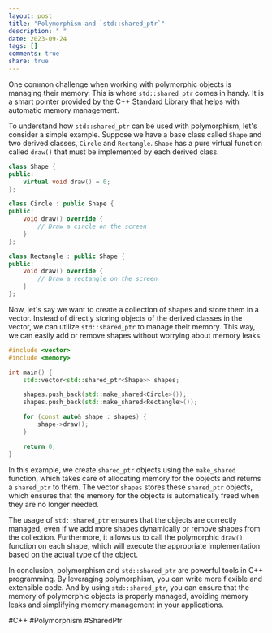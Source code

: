 ```yaml
---
layout: post
title: "Polymorphism and `std::shared_ptr`"
description: " "
date: 2023-09-24
tags: []
comments: true
share: true
---
```


One common challenge when working with polymorphic objects is managing their memory. This is where `std::shared_ptr` comes in handy. It is a smart pointer provided by the C++ Standard Library that helps with automatic memory management.

To understand how `std::shared_ptr` can be used with polymorphism, let's consider a simple example. Suppose we have a base class called `Shape` and two derived classes, `Circle` and `Rectangle`. `Shape` has a pure virtual function called `draw()` that must be implemented by each derived class.

```cpp
class Shape {
public:
    virtual void draw() = 0;
};

class Circle : public Shape {
public:
    void draw() override {
        // Draw a circle on the screen
    }
};

class Rectangle : public Shape {
public:
    void draw() override {
        // Draw a rectangle on the screen
    }
};
```

Now, let's say we want to create a collection of shapes and store them in a vector. Instead of directly storing objects of the derived classes in the vector, we can utilize `std::shared_ptr` to manage their memory. This way, we can easily add or remove shapes without worrying about memory leaks.

```cpp
#include <vector>
#include <memory>

int main() {
    std::vector<std::shared_ptr<Shape>> shapes;

    shapes.push_back(std::make_shared<Circle>());
    shapes.push_back(std::make_shared<Rectangle>());

    for (const auto& shape : shapes) {
        shape->draw();
    }

    return 0;
}
```

In this example, we create `shared_ptr` objects using the `make_shared` function, which takes care of allocating memory for the objects and returns a `shared_ptr` to them. The vector `shapes` stores these `shared_ptr` objects, which ensures that the memory for the objects is automatically freed when they are no longer needed.

The usage of `std::shared_ptr` ensures that the objects are correctly managed, even if we add more shapes dynamically or remove shapes from the collection. Furthermore, it allows us to call the polymorphic `draw()` function on each shape, which will execute the appropriate implementation based on the actual type of the object.

In conclusion, polymorphism and `std::shared_ptr` are powerful tools in C++ programming. By leveraging polymorphism, you can write more flexible and extensible code. And by using `std::shared_ptr`, you can ensure that the memory of polymorphic objects is properly managed, avoiding memory leaks and simplifying memory management in your applications.

#C++ #Polymorphism #SharedPtr